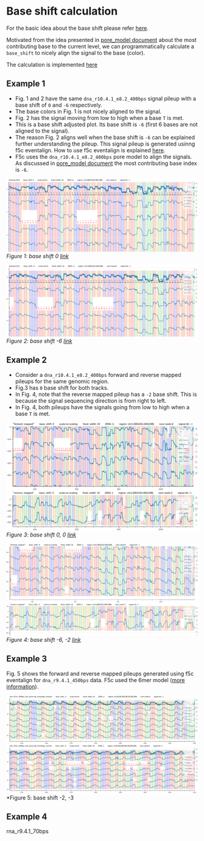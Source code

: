 # Base shift calculation

For the basic idea about the base shift please refer [here](https://github.com/hiruna72/squigualiser#base-shift).

Motivated from the idea presented in [pore_model document](pore_model.md) about the most contributing base to the current level, we can programmatically calculate a `base_shift` to nicely align the signal to the base (color).

The calculation is implemented [here](https://github.com/hiruna72/squigualiser/blob/2389379fa8898bf78fd695b3bddac982213ea951/src/plot_utils.py#L194)

## Example 1
* Fig. 1 and 2 have the same `dna_r10.4.1_e8.2_400bps` signal pileup with a base shift of `0` and `-6` respectively.
* The base colors in Fig. 1 is not nicely aligned to the signal. 
* Fig. 2 has the signal moving from low to high when a base `T` is met.
* This is a base shift adjusted plot. Its base shift is `-6` (first 6 bases are not aligned to the signal).
* The reason Fig. 2 aligns well when the base shift is `-6` can be explained further understanding the pileup. This signal pileup is generated usinng f5c eventalign. How to use f5c eventalign is explained [here](https://github.com/hiruna72/squigualiser#option-2-f5c-eventalign).
* F5c uses the `dna_r10.4.1_e8.2_400bps` pore model to align the signals. As discussed in [pore_model document](pore_model.md) the most contributing base index is `-6`.

![image](figures/base_shift/testcase_20.8_base_shift_0.png)
*Figure 1: base shift 0 [link](https://hiruna72.github.io/squigualiser/docs/figures/pileup/pileup_testcase-20.8.html)*

![image](figures/base_shift/testcase_20.1_base_shift_6.png)
*Figure 2: base shift -6 [link](https://hiruna72.github.io/squigualiser/docs/figures/pileup/pileup_testcase-20.1.html)*

## Example 2
* Consider a `dna_r10.4.1_e8.2_400bps` forward and reverse mapped pileups for the same genomic region.
* Fig.3 has `0` base shift for both tracks.
* In Fig. 4, note that the reverse mapped pileup has a `-2` base shift. This is because the signal sequencing direction is from right to left.
* In Fig. 4, both pileups have the signals going from low to high when a base `T` is met. 

![image](figures/base_shift/plot_tracks_base_shift_0.png)
*Figure 3: base shift 0, 0 [link](https://hiruna72.github.io/squigualiser/docs/figures/plot_tracks/plot_tracks_testcase-30.3.html)*

![image](figures/base_shift/plot_tracks_base_shift_6.png)
*Figure 4: base shift -6, -2 [link](https://hiruna72.github.io/squigualiser/docs/figures/plot_tracks/plot_tracks_testcase-30.6.html)*

## Example 3

Fig. 5 shows the forward and reverse mapped pileups generated using f5c eventalign for `dna_r9.4.1_450bps` data. F5c used the 6mer model ([more information](pore_model.md)).

![image](figures/base_shift/dna_r9.4.1_450bps_fast_forward_reverse.png)
*Figure 5: base shift -2, -3

## Example 4
rna_r9.4.1_70bps